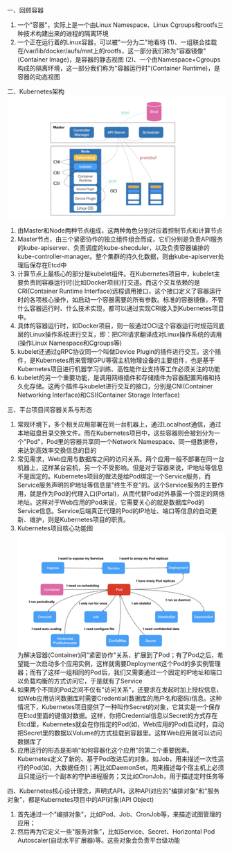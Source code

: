 一、回顾容器
1. 一个"容器"，实际上是一个由Linux Namespace、Linux Cgroups和rootfs三种技术构建出来的进程的隔离环境
2. 一个正在运行着的Linux容器，可以被"一分为二"地看待
(1)、一组联合挂载在/var/lib/docker/aufs/mnt上的rootfs，这一部分我们称为"容器镜像"(Container Image)，是容器的静态视图
(2)、一个由Namespace+Cgroups构成的隔离环境，这一部分我们称为"容器运行时"(Container Runtime)，是容器的动态视图

二、Kubernetes架构
![](https://raw.githubusercontent.com/hujiapeng/imgs/master/geekbang/%E6%B7%B1%E5%85%A5%E5%89%96%E6%9E%90Kubernetes/Kubernetes%E6%9E%B6%E6%9E%84%E5%9B%BE.jpg)
1. 由Master和Node两种节点组成，这两种角色分别对应着控制节点和计算节点
2. Master节点，由三个紧密协作的独立组件组合而成，它们分别是负责API服务的kube-apiserver、负责调度的kube-shecduler，以及负责容器编排的kube-controller-manager。整个集群的持久化数据，则由kube-apiserver处理后保存在Etcd中
3. 计算节点上最核心的部分是kubelet组件。在Kubernetes项目中，kubelet主要负责同容器运行时(比如Docker项目)打交道。而这个交互依赖的是CRI(Container Runtime Interface)远程调用接口，这个接口定义了容器运行时的各项核心操作，如启动一个容器需要的所有参数。标准的容器镜像，不管什么容器运行时、什么技术实现，都可以通过实现CRI接入到Kubernetes项目中。
4. 具体的容器运行时，如Docker项目，则一般通过OCI这个容器运行时规范同底层的Linux操作系统进行交互，即：把CRI请求翻译成对Linux操作系统的调用(操作Linux Namespace和Cgroups等)
5. kubelet还通过gRPC协议同一个叫做Device Plugin的插件进行交互。这个插件，是Kubernetes用来管理GPU等宿主机物理设备的主要组件，也是基于Kubernetes项目进行机器学习训练、高性能作业支持等工作必须关注的功能
6. kubelet的另一个重要功能，是调用网络插件和存储插件为容器配置网络和持久化存储。这两个插件与kubelet进行交互的接口，分别是CNI(Container Networking Interface)和CSI(Container Storage Interface)

三、平台项目间容器关系与形态
1. 常规环境下，多个相关应用部署在同一台机器上，通过Localhost通信，通过本地磁盘目录交换文件。而在Kubernetes项目中，这些容器则会被划分为一个"Pod"，Pod里的容器共享同一个Network Namespace、同一组数据卷，来达到高效率交换信息的目的
2. 常见需求，Web应用与数据库之间的访问关系。两个应用一般不部署在同一台机器上，这样某台宕机，另一个不受影响。但是对于容器来说，IP地址等信息不是固定的。Kubernetes项目的做法是给Pod绑定一个Service服务，而Service服务声明的IP地址等信息是"终生不变"的。这个Service服务的主要作用，就是作为Pod的代理入口(Portal)，从而代替Pod对外暴露一个固定的网络地址。这样对于Web应用的Pod来说，它需要关心的就是数据库Pod的Service信息。Service后端真正代理的Pod的IP地址、端口等信息的自动更新、维护，则是Kubernetes项目的职责。
3. Kubernetes项目核心功能图
![](https://raw.githubusercontent.com/hujiapeng/imgs/master/geekbang/%E6%B7%B1%E5%85%A5%E5%89%96%E6%9E%90Kubernetes/Kubernetes%E6%A0%B8%E5%BF%83%E5%8A%9F%E8%83%BD%E5%9B%BE.jpg)
为解决容器(Container)间"紧密协作"关系，扩展到了Pod；有了Pod之后，希望能一次启动多个应用实例，这样就需要Deployment这个Pod的多实例管理器；而有了这样一组相同的Pod后，我们又需要通过一个固定的IP地址和端口以负载均衡的方式访问它，于是就有了Service
4. 如果两个不同的Pod之间不仅有"访问关系"，还要求在发起时加上授权信息，如Web应用访问数据库时需要Credential(数据库的用户名和密码)信息。这种情况下，Kubernetes项目提供了一种叫作Secret的对象，它其实是一个保存在Etcd里面的键值对数据。这样，你把Credential信息以Secret的方式存在Etcd里，Kubernetes就会在你指定的Pod(如，Web应用的Pod)启动时，自动把Secret里的数据以Volume的方式挂载到容器里。这样Web应用就可以访问数据库了
5. 应用运行的形态是影响"如何容器化这个应用"的第二个重要因素。Kubernetes定义了新的、基于Pod改进后的对象。如Job，用来描述一次性运行的Pod(如，大数据任务)；再比如DaemonSet，用来描述每个宿主机上必须且只能运行一个副本的守护进程服务；又比如CronJob，用于描述定时任务等

四、Kubernetes核心设计理念，声明式API，这种API对应的"编排对象"和"服务对象"，都是Kubernetes项目中的API对象(API Object)
1. 首先通过一个"编排对象"，比如Pod、Job、CronJob等，来描述试图管理的应用；
2. 然后再为它定义一些"服务对象"，比如Service、Secret、Horizontal Pod Autoscaler(自动水平扩展器)等。这些对象会负责平台级功能